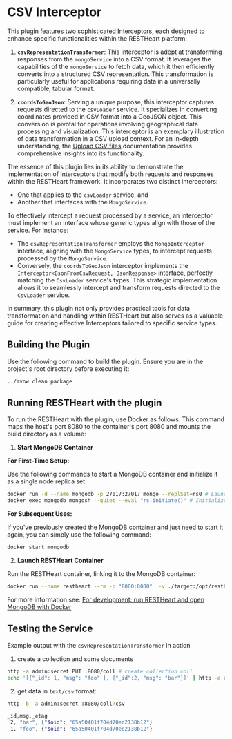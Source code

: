# CSV Interceptor

This plugin features two sophisticated Interceptors, each designed to enhance specific functionalities within the RESTHeart platform:

1. **`csvRepresentationTransformer`**: This interceptor is adept at transforming responses from the `mongoService` into a CSV format. It leverages the capabilities of the `mongoService` to fetch data, which it then efficiently converts into a structured CSV representation. This transformation is particularly useful for applications requiring data in a universally compatible, tabular format.

2. **`coordsToGeoJson`**: Serving a unique purpose, this interceptor captures requests directed to the `csvLoader` service. It specializes in converting coordinates provided in CSV format into a GeoJSON object. This conversion is pivotal for operations involving geographical data processing and visualization. This interceptor is an exemplary illustration of data transformation in a CSV upload context. For an in-depth understanding, the [Upload CSV files](https://restheart.org/docs/csv/) documentation provides comprehensive insights into its functionality.

The essence of this plugin lies in its ability to demonstrate the implementation of Interceptors that modify both requests and responses within the RESTHeart framework. It incorporates two distinct Interceptors:

- One that applies to the `csvLoader` service, and
- Another that interfaces with the `MongoService`.

To effectively intercept a request processed by a service, an interceptor must implement an interface whose generic types align with those of the service. For instance:

- The `csvRepresentationTransformer` employs the `MongoInterceptor` interface, aligning with the `MongoService` types, to intercept requests processed by the `MongoService`.
- Conversely, the `coordsToGeoJson` interceptor implements the `Interceptor<BsonFromCsvRequest, BsonResponse>` interface, perfectly matching the `CsvLoader` service's types. This strategic implementation allows it to seamlessly intercept and transform requests directed to the `CsvLoader` service.

In summary, this plugin not only provides practical tools for data transformation and handling within RESTHeart but also serves as a valuable guide for creating effective Interceptors tailored to specific service types.

## Building the Plugin

Use the following command to build the plugin. Ensure you are in the project's root directory before executing it:

```bash
../mvnw clean package
```

## Running RESTHeart with the plugin

To run the RESTHeart with the plugin, use Docker as follows. This command maps the host's port 8080 to the container's port 8080 and mounts the build directory as a volume:

1) **Start MongoDB Container**

**For First-Time Setup:**

Use the following commands to start a MongoDB container and initialize it as a single node replica set.

```bash
docker run -d --name mongodb -p 27017:27017 mongo --replSet=rs0 # Launch a MongoDB container
docker exec mongodb mongosh --quiet --eval "rs.initiate()" # Initialize the MongoDB instance to work as a single node replica set
```

**For Subsequent Uses:**

If you've previously created the MongoDB container and just need to start it again, you can simply use the following command:

```bash
docker start mongodb
```

2) **Launch RESTHeart Container**

Run the RESTHeart container, linking it to the MongoDB container:

```bash
docker run --name restheart --rm -p "8080:8080"  -v ./target:/opt/restheart/plugins/custom softinstigate/restheart:latest
```

For more information see: [For development: run RESTHeart and open MongoDB with Docker](https://restheart.org/docs/setup-with-docker#for-development-run-restheart-and-open-mongodb-with-docker)

## Testing the Service

Example output with the `csvRepresentationTransformer` in action

1) create a collection and some documents

```bash
http -a admin:secret PUT :8080/coll # create collection coll
echo '[{"_id": 1, "msg": "foo" }, {"_id":2, "msg": "bar"}]' | http -a admin:secret :8080/coll # create two documents
```

2) get data in `text/csv` format:

```bash
http -b -a admin:secret :8080/coll?csv

_id,msg,_etag
 2, "bar", {"$oid": "65a50401f704d70ed2138b12"}
 1, "foo", {"$oid": "65a50401f704d70ed2138b12"}
```